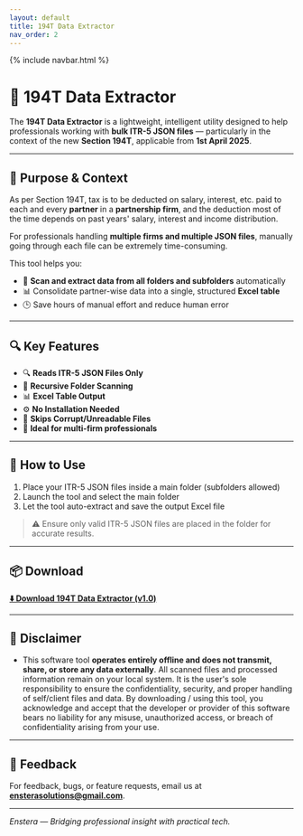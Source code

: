 ```yaml
---
layout: default
title: 194T Data Extractor
nav_order: 2
---
```

{% include navbar.html %}

# 🧾 194T Data Extractor

The **194T Data Extractor** is a lightweight, intelligent utility designed to help professionals working with **bulk ITR-5 JSON files** — particularly in the context of the new **Section 194T**, applicable from **1st April 2025**.

---

## 🎯 Purpose & Context

As per Section 194T, tax is to be deducted on salary, interest, etc. paid to each and every **partner** in a **partnership firm**, and the deduction most of the time depends on past years' salary, interest and income distribution.

For professionals handling **multiple firms and multiple JSON files**, manually going through each file can be extremely time-consuming.

This tool helps you:
- 📁 **Scan and extract data from all folders and subfolders** automatically  
- 📊 Consolidate partner-wise data into a single, structured **Excel table**  
- 🕒 Save hours of manual effort and reduce human error  

---

## 🔍 Key Features

- 🔍 **Reads ITR-5 JSON Files Only**  
- 📂 **Recursive Folder Scanning**  
- 📊 **Excel Table Output**  
- ⚙️ **No Installation Needed**  
- 🧠 **Skips Corrupt/Unreadable Files**  
- 🧾 **Ideal for multi-firm professionals**

---

## 🧰 How to Use

1. Place your ITR-5 JSON files inside a main folder (subfolders allowed)
2. Launch the tool and select the main folder
3. Let the tool auto-extract and save the output Excel file

> ⚠️ Ensure only valid ITR-5 JSON files are placed in the folder for accurate results.

---

## 📦 Download

**[⬇️ Download 194T Data Extractor (v1.0)](https://forms.gle/g2Bxfie2Y7oYkdvD6)**

---

## 🔐 Disclaimer

- This software tool **operates entirely offline and does not transmit, share, or store any data externally**. All scanned files and processed information remain on your local system. It is the user's sole responsibility to ensure the confidentiality, security, and proper handling of self/client files and data. By downloading / using this tool, you acknowledge and accept that the developer or provider of this software bears no liability for any misuse, unauthorized access, or breach of confidentiality arising from your use.


---

## 💬 Feedback

For feedback, bugs, or feature requests, email us at **ensterasolutions@gmail.com**.

---
*Enstera — Bridging professional insight with practical tech.*
